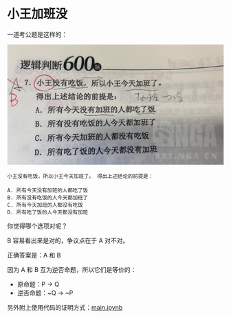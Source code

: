 # 小王加班没

一道考公题是这样的：

![](/img/item.png)

```
小王没有吃饭，所以小王今天加班了。 得出上述结论的前提是：

A. 所有今天没有加班的人都吃了饭
B. 所有没有吃饭的人今天都加班了
C. 所有今天加班的人都没有吃饭
D. 所有吃了饭的人今天都没有加班
```

你觉得哪个选项对呢？

B 容易看出来是对的，争议点在于 A 对不对。

正确答案是：A 和 B

因为 A 和 B 互为逆否命题，所以它们是等价的：

- 原命题：P → Q
- 逆否命题：~Q → ~P


另外附上使用代码的证明方式：[main.ipynb](/main.ipynb)
